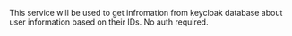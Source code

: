 This service will be used to get infromation from keycloak database about user information based on their IDs. No auth required.

